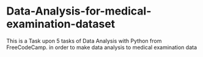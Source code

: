 # Data-Analysis-for-medical-examination-dataset
This is a Task upon 5 tasks of Data Analysis with Python from FreeCodeCamp. in order to make data analysis to medical examination data 
